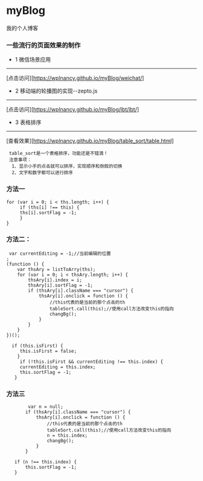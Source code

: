 # myBlog
我的个人博客
### 一些流行的页面效果的制作
* 1 微信场景应用
***
[点击访问][https://wplnancy.github.io/myBlog/weichat/]

* 2 移动端的轮播图的实现--zepto.js
***
[点击访问][https://wplnancy.github.io/myBlog/lbt/lbt/]

* 3 表格排序
***
[查看效果][https://wplnancy.github.io/myBlog/table_sort/table.html]
```
 table_sort是一个表格排序，功能还是不错滴！
 注意事项： 
  1、显示小手的点击就可以排序，实现顺序和倒叙的切换
  2、文字和数字都可以进行排序
```

### 方法一
```
for (var i = 0; i < ths.length; i++) {
     if (ths[i] !== this) {
     ths[i].sortFlag = -1;
     }
}
```
### 方法二：
```
 var currentEditing = -1;//当前编辑的位置
;
(function () {
    var thsAry = listToArry(ths);
    for (var i = 0; i < thsAry.length; i++) {
        thsAry[i].index = i;
        thsAry[i].sortFlag = -1;
        if (thsAry[i].className === "cursor") {
            thsAry[i].onclick = function () {
                //this代表的是当前的那个点击的th
                tableSort.call(this);//使用call方法改变this的指向
                changBg();
            }
        }
    }
})();

  if (this.isFirst) {
     this.isFirst = false;
    }
     if (!this.isFirst && currentEditing !== this.index) {
     currentEditing = this.index;
     this.sortFlag = -1;
   }
```
### 方法三
 ```
         var n = null;
        if (thsAry[i].className === "cursor") {
            thsAry[i].onclick = function () {
                //this代表的是当前的那个点击的th
                tableSort.call(this);//使用call方法改变this的指向
                n = this.index;
                changBg();
            }
        }
        
    if (n !== this.index) {
        this.sortFlag = -1;
    }
        
        
 ```
